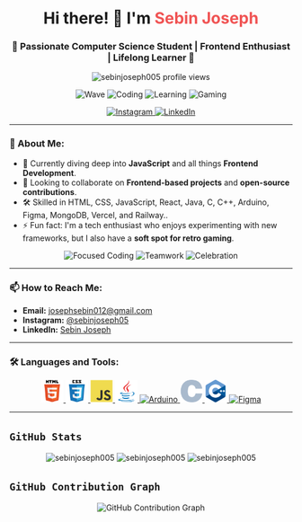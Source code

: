 <h1 align="center">Hi there! 👋 I'm <span style="color:#f05454">Sebin Joseph</span></h1>
<h3 align="center">🚀 Passionate Computer Science Student | Frontend Enthusiast | Lifelong Learner 🌟</h3>

<p align="center">
  <img src="https://komarev.com/ghpvc/?username=sebinjoseph005&label=Profile%20Visits&color=brightgreen&style=flat" alt="sebinjoseph005 profile views" />
</p>

<p align="center">
  <img src="https://media.giphy.com/media/l1J9q5v3HcGFOQ0gA/giphy.gif" width="50" alt="Wave">
  <img src="https://media.giphy.com/media/3oEjI5XjQh6u1NkqG0/giphy.gif" width="50" alt="Coding">
  <img src="https://media.giphy.com/media/1iFGx5p5qP4BX4nBB2/giphy.gif" width="50" alt="Learning">
  <img src="https://media.giphy.com/media/l2JdU8n1GxVee1w2w/giphy.gif" width="50" alt="Gaming">
</p>

<p align="center">
  <a href="https://instagram.com/sebinjoseph05" target="_blank">
    <img src="https://img.shields.io/badge/Instagram-E4405F?style=for-the-badge&logo=instagram&logoColor=white" alt="Instagram" />
  </a>
  <a href="https://www.linkedin.com/in/sebin-joseph-594370286/" target="_blank">
    <img src="https://img.shields.io/badge/LinkedIn-0077B5?style=for-the-badge&logo=linkedin&logoColor=white" alt="LinkedIn" />
  </a>
</p>

---

### 🌟 About Me:
- 🌱 Currently diving deep into **JavaScript** and all things **Frontend Development**.
- 👯 Looking to collaborate on **Frontend-based projects** and **open-source contributions**.
- 🛠️ Skilled in HTML, CSS, JavaScript, React, Java, C, C++, Arduino, Figma, MongoDB, Vercel, and Railway..
- ⚡ Fun fact: I'm a tech enthusiast who enjoys experimenting with new frameworks, but I also have a **soft spot for retro gaming**.

<p align="center">
  <img src="https://media.giphy.com/media/3o6Zt0wN6mcGz8HZG4/giphy.gif" width="100" alt="Focused Coding">
  <img src="https://media.giphy.com/media/26AHONQ79FdWZhAI0/giphy.gif" width="100" alt="Teamwork">
  <img src="https://media.giphy.com/media/3oEjI6SIIHBdRxXI40/giphy.gif" width="100" alt="Celebration">
</p>

---

### 📫 How to Reach Me:
- **Email:** [josephsebin012@gmail.com](mailto:josephsebin012@gmail.com)
- **Instagram:** [@sebinjoseph05](https://instagram.com/sebinjoseph05)
- **LinkedIn:** [Sebin Joseph](https://www.linkedin.com/in/sebin-joseph-594370286/)

---

### 🛠️ Languages and Tools:

<p align="center"> 
  <a href="https://www.w3.org/html/" target="_blank">
    <img src="https://raw.githubusercontent.com/devicons/devicon/master/icons/html5/html5-original-wordmark.svg" alt="HTML5" width="40" height="40"/>
  </a>
  <a href="https://www.w3schools.com/css/" target="_blank">
    <img src="https://raw.githubusercontent.com/devicons/devicon/master/icons/css3/css3-original-wordmark.svg" alt="CSS3" width="40" height="40"/>
  </a>
  <a href="https://developer.mozilla.org/en-US/docs/Web/JavaScript" target="_blank">
    <img src="https://raw.githubusercontent.com/devicons/devicon/master/icons/javascript/javascript-original.svg" alt="JavaScript" width="40" height="40"/> 
  </a> 
  <a href="https://www.java.com" target="_blank">
    <img src="https://raw.githubusercontent.com/devicons/devicon/master/icons/java/java-original.svg" alt="Java" width="40" height="40"/>
  </a>
  <a href="https://www.arduino.cc/" target="_blank">
    <img src="https://cdn.worldvectorlogo.com/logos/arduino-1.svg" alt="Arduino" width="40" height="40"/>
  </a>
  <a href="https://www.cprogramming.com/" target="_blank">
    <img src="https://raw.githubusercontent.com/devicons/devicon/master/icons/c/c-original.svg" alt="C" width="40" height="40"/>
  </a>
  <a href="https://isocpp.org/" target="_blank">
    <img src="https://raw.githubusercontent.com/devicons/devicon/master/icons/cplusplus/cplusplus-original.svg" alt="C++" width="40" height="40"/>
  </a>
  <a href="https://www.figma.com/" target="_blank">
    <img src="https://www.vectorlogo.zone/logos/figma/figma-icon.svg" alt="Figma" width="40" height="40"/>
  </a>
</p>

---

## `GitHub Stats`
<p align="center">
  <img src="https://github-readme-stats.vercel.app/api?username=sebinjoseph005&show_icons=true&locale=en&theme=dracula" alt="sebinjoseph005" />
  <img src="https://github-readme-streak-stats.herokuapp.com/?user=sebinjoseph005&theme=dracula" alt="sebinjoseph005" />
  <img src="https://github-readme-stats.vercel.app/api/top-langs?username=sebinjoseph005&show_icons=true&locale=en&layout=compact&theme=dracula" alt="sebinjoseph005" />
</p>

## `GitHub Contribution Graph`
<p align="center">
  <img src="https://github-readme-activity-graph.vercel.app/graph?username=sebinjoseph005&theme=dracula&bg_color=000000&line_color=FF69B4&point_color=FFD700" alt="GitHub Contribution Graph" />
</p>

